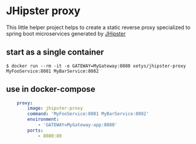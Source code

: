 
# JHipster proxy

This little helper project helps to create a static reverse proxy specialized to spring boot microservices generated by [JHipster](https://jhipster.tech)

## start as a single container

```
$ docker run --rm -it -e GATEWAY=MyGateway:8080 xetys/jhipster-proxy MyFooService:8081 MyBarService:8082
```

## use in docker-compose

``` yaml
    proxy:
        image: jhipster-proxy
        command: 'MyFooService:8081 MyBarService:8082'
        environment:
            - 'GATEWAY=MyGateway-app:8080'
        ports:
            - 8080:80
```
